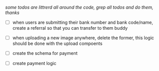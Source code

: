 *some todos are littrerd all around the code, grep all todos and do them, thanks*

- [ ] when users are submitting their bank number and bank code/name, create a referral so that you can transfer to them buddy
- [ ] when uploading a new image anywhere, delete the former, this logic should be done with the upload compoents
- [ ] create the schema for payment
- [ ] create payment logic

